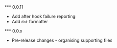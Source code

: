 *** 0.0.11
* Add after hook failure reporting
* Add `dot` formatter

*** 0.0.x
* Pre-release changes - organising supporting files